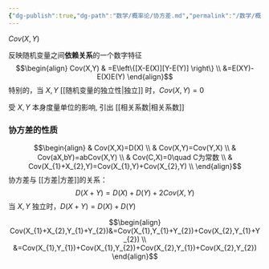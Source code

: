 ```yaml
---
{"dg-publish":true,"dg-path":"数学/概率论/协方差.md","permalink":"/数学/概率论/协方差/","dgPassFrontmatter":true,"noteIcon":"","created":"2024-04-19T23:58:39.904+08:00","updated":"2024-05-12T20:24:08.387+08:00"}
---
```


$Cov(X,Y)$

反映随机变量之间**依赖关系**的一个数字特征
$$\begin{align}
Cov(X,Y) & =E\left\{[X-E(X)][Y-E(Y)] \right\} \\
&=E(XY)-E(X)E(Y)
\end{align}$$
特别的，当 $X,Y$ [[随机变量的独立性\|独立]] 时，$Cov(X,Y)=0$


受 $X,Y$ 本身度量单位的影响, 引出 [[相关系数\|相关系数]]
### 协方差的性质

$$\begin{align}
 & Cov(X,X)=D(X)  \\
& Cov(X,Y)=Cov(Y,X) \\
 & Cov(aX,bY)=abCov(X,Y) \\
 & Cov(C,X)=0\quad C为常数 \\
 & Cov(X_{1}+X_{2},Y)=Cov(X_{1},Y)+Cov(X_{2},Y) \\
\end{align}$$
协方差与 [[方差\|方差]]的关系：
$$
D(X+Y)=D(X)+D(Y)+2Cov(X,Y)
$$
当 $X,Y$ 独立时，$D(X+Y)=D(X)+D(Y)$

$$\begin{align}
Cov(X_{1}+X_{2},Y_{1}+Y_{2})&=Cov(X_{1},Y_{1}+Y_{2})+Cov(X_{2},Y_{1}+Y_{2}) \\
&=Cov(X_{1},Y_{1})+Cov(X_{1},Y_{2})+Cov(X_{2},Y_{1})+Cov(X_{2},Y_{2})
\end{align}$$

